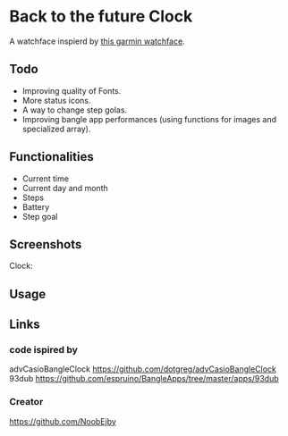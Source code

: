 # Back to the future Clock


A watchface inspierd by <a target="_blank" href="https://apps.garmin.com/apps/d181bcf9-5421-42a5-b460-863e5e76d798">this garmin watchface</a>.<br/>

## Todo

- Improving quality of Fonts.
- More status icons.
- A way to change step golas.
- Improving bangle app performances (using functions for images and specialized array).

## Functionalities

- Current time
- Current day and month
- Steps
- Battery
- Step goal 

## Screenshots
Clock:<br/>


## Usage


## Links
### code ispired by
advCasioBangleClock <a target="_blank" href="https://github.com/dotgreg/advCasioBangleClock">https://github.com/dotgreg/advCasioBangleClock</a>
93dub <a target="_blank" href="https://github.com/espruino/BangleApps/tree/master/apps/93dub">https://github.com/espruino/BangleApps/tree/master/apps/93dub</a>

### Creator 
<a target="_blank" href="https://github.com/NoobEjby">https://github.com/NoobEjby</a>